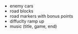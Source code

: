* enemy cars
* road blocks
* road markers with bonus points
* diffuclty ramp up
* music (title, game, end)
